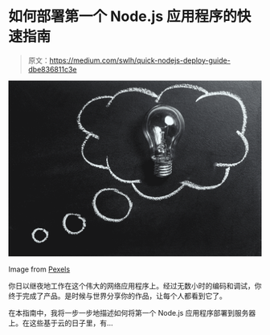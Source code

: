 # 如何部署第一个 Node.js 应用程序的快速指南

> 原文：<https://medium.com/swlh/quick-nodejs-deploy-guide-dbe836811c3e>

![](img/022cefed4e48c1e28b686d73cdaa1d03.png)

Image from [Pexels](https://www.pexels.com/)

你日以继夜地工作在这个伟大的网络应用程序上。经过无数小时的编码和调试，你终于完成了产品。是时候与世界分享你的作品，让每个人都看到它了。

在本指南中，我将一步一步地描述如何将第一个 Node.js 应用程序部署到服务器上。在这些基于云的日子里，有…